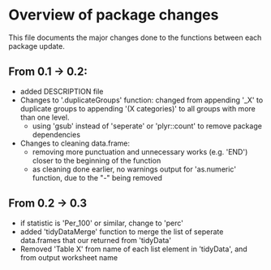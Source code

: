 # Overview of package changes
This file documents the major changes done to the functions between each package
update.

## From 0.1 -> 0.2:

* added DESCRIPTION file
* Changes to '.duplicateGroups' function: changed from appending '_X' to duplicate groups to appending '(X categories)' to all groups with more than one level.
    * using 'gsub' instead of 'seperate' or 'plyr::count' to remove package dependencies
* Changes to cleaning data.frame:
    * removing more punctuation and unnecessary works (e.g. 'END') closer to the
    beginning of the function
    * as cleaning done earlier, no warnings output for 'as.numeric' function, due to
    the "-" being removed

## From 0.2 -> 0.3

* if statistic is 'Per_100' or similar, change to 'perc'
* added 'tidyDataMerge' function to merge the list of seperate data.frames that our
returned from 'tidyData'
* Removed 'Table X' from name of each list element in 'tidyData', and from output worksheet
name


